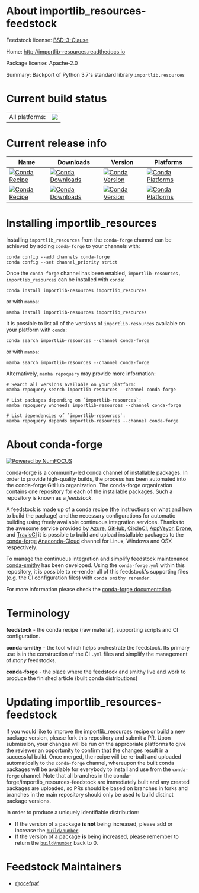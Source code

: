 About importlib_resources-feedstock
===================================

Feedstock license: [BSD-3-Clause](https://github.com/conda-forge/importlib_resources-feedstock/blob/main/LICENSE.txt)

Home: http://importlib-resources.readthedocs.io

Package license: Apache-2.0

Summary: Backport of Python 3.7's standard library `importlib.resources`

Current build status
====================


<table><tr><td>All platforms:</td>
    <td>
      <a href="https://dev.azure.com/conda-forge/feedstock-builds/_build/latest?definitionId=447&branchName=main">
        <img src="https://dev.azure.com/conda-forge/feedstock-builds/_apis/build/status/importlib_resources-feedstock?branchName=main">
      </a>
    </td>
  </tr>
</table>

Current release info
====================

| Name | Downloads | Version | Platforms |
| --- | --- | --- | --- |
| [![Conda Recipe](https://img.shields.io/badge/recipe-importlib--resources-green.svg)](https://anaconda.org/conda-forge/importlib-resources) | [![Conda Downloads](https://img.shields.io/conda/dn/conda-forge/importlib-resources.svg)](https://anaconda.org/conda-forge/importlib-resources) | [![Conda Version](https://img.shields.io/conda/vn/conda-forge/importlib-resources.svg)](https://anaconda.org/conda-forge/importlib-resources) | [![Conda Platforms](https://img.shields.io/conda/pn/conda-forge/importlib-resources.svg)](https://anaconda.org/conda-forge/importlib-resources) |
| [![Conda Recipe](https://img.shields.io/badge/recipe-importlib_resources-green.svg)](https://anaconda.org/conda-forge/importlib_resources) | [![Conda Downloads](https://img.shields.io/conda/dn/conda-forge/importlib_resources.svg)](https://anaconda.org/conda-forge/importlib_resources) | [![Conda Version](https://img.shields.io/conda/vn/conda-forge/importlib_resources.svg)](https://anaconda.org/conda-forge/importlib_resources) | [![Conda Platforms](https://img.shields.io/conda/pn/conda-forge/importlib_resources.svg)](https://anaconda.org/conda-forge/importlib_resources) |

Installing importlib_resources
==============================

Installing `importlib_resources` from the `conda-forge` channel can be achieved by adding `conda-forge` to your channels with:

```
conda config --add channels conda-forge
conda config --set channel_priority strict
```

Once the `conda-forge` channel has been enabled, `importlib-resources, importlib_resources` can be installed with `conda`:

```
conda install importlib-resources importlib_resources
```

or with `mamba`:

```
mamba install importlib-resources importlib_resources
```

It is possible to list all of the versions of `importlib-resources` available on your platform with `conda`:

```
conda search importlib-resources --channel conda-forge
```

or with `mamba`:

```
mamba search importlib-resources --channel conda-forge
```

Alternatively, `mamba repoquery` may provide more information:

```
# Search all versions available on your platform:
mamba repoquery search importlib-resources --channel conda-forge

# List packages depending on `importlib-resources`:
mamba repoquery whoneeds importlib-resources --channel conda-forge

# List dependencies of `importlib-resources`:
mamba repoquery depends importlib-resources --channel conda-forge
```


About conda-forge
=================

[![Powered by
NumFOCUS](https://img.shields.io/badge/powered%20by-NumFOCUS-orange.svg?style=flat&colorA=E1523D&colorB=007D8A)](https://numfocus.org)

conda-forge is a community-led conda channel of installable packages.
In order to provide high-quality builds, the process has been automated into the
conda-forge GitHub organization. The conda-forge organization contains one repository
for each of the installable packages. Such a repository is known as a *feedstock*.

A feedstock is made up of a conda recipe (the instructions on what and how to build
the package) and the necessary configurations for automatic building using freely
available continuous integration services. Thanks to the awesome service provided by
[Azure](https://azure.microsoft.com/en-us/services/devops/), [GitHub](https://github.com/),
[CircleCI](https://circleci.com/), [AppVeyor](https://www.appveyor.com/),
[Drone](https://cloud.drone.io/welcome), and [TravisCI](https://travis-ci.com/)
it is possible to build and upload installable packages to the
[conda-forge](https://anaconda.org/conda-forge) [Anaconda-Cloud](https://anaconda.org/)
channel for Linux, Windows and OSX respectively.

To manage the continuous integration and simplify feedstock maintenance
[conda-smithy](https://github.com/conda-forge/conda-smithy) has been developed.
Using the ``conda-forge.yml`` within this repository, it is possible to re-render all of
this feedstock's supporting files (e.g. the CI configuration files) with ``conda smithy rerender``.

For more information please check the [conda-forge documentation](https://conda-forge.org/docs/).

Terminology
===========

**feedstock** - the conda recipe (raw material), supporting scripts and CI configuration.

**conda-smithy** - the tool which helps orchestrate the feedstock.
                   Its primary use is in the construction of the CI ``.yml`` files
                   and simplify the management of *many* feedstocks.

**conda-forge** - the place where the feedstock and smithy live and work to
                  produce the finished article (built conda distributions)


Updating importlib_resources-feedstock
======================================

If you would like to improve the importlib_resources recipe or build a new
package version, please fork this repository and submit a PR. Upon submission,
your changes will be run on the appropriate platforms to give the reviewer an
opportunity to confirm that the changes result in a successful build. Once
merged, the recipe will be re-built and uploaded automatically to the
`conda-forge` channel, whereupon the built conda packages will be available for
everybody to install and use from the `conda-forge` channel.
Note that all branches in the conda-forge/importlib_resources-feedstock are
immediately built and any created packages are uploaded, so PRs should be based
on branches in forks and branches in the main repository should only be used to
build distinct package versions.

In order to produce a uniquely identifiable distribution:
 * If the version of a package **is not** being increased, please add or increase
   the [``build/number``](https://docs.conda.io/projects/conda-build/en/latest/resources/define-metadata.html#build-number-and-string).
 * If the version of a package **is** being increased, please remember to return
   the [``build/number``](https://docs.conda.io/projects/conda-build/en/latest/resources/define-metadata.html#build-number-and-string)
   back to 0.

Feedstock Maintainers
=====================

* [@ocefpaf](https://github.com/ocefpaf/)
